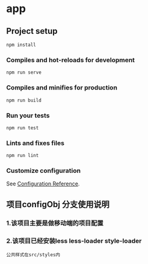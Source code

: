 # app

## Project setup
```
npm install
```

### Compiles and hot-reloads for development
```
npm run serve
```

### Compiles and minifies for production
```
npm run build
```

### Run your tests
```
npm run test
```

### Lints and fixes files
```
npm run lint
```

### Customize configuration
See [Configuration Reference](https://cli.vuejs.org/config/).

## 项目configObj 分支使用说明

### 1.该项目主要是做移动端的项目配置
### 2.该项目已经安装less less-loader style-loader
```
公共样式在src/styles内
```
